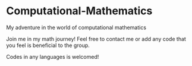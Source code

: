 # Computational-Mathematics
My adventure in the world of computational mathematics

Join me in my math journey!
Feel free to contact me or add any code that you feel is beneficial to the group.

Codes in any languages is welcomed!
